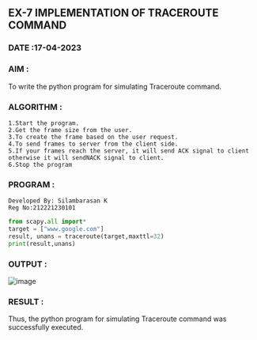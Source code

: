 ## EX-7 IMPLEMENTATION OF TRACEROUTE COMMAND
### DATE :17-04-2023

### AIM :

To write the python program for simulating Traceroute command.

### ALGORITHM :
```
1.Start the program.
2.Get the frame size from the user.
3.To create the frame based on the user request.
4.To send frames to server from the client side.
5.If your frames reach the server, it will send ACK signal to client otherwise it will sendNACK signal to client.
6.Stop the program
```
### PROGRAM :
```
Developed By: Silambarasan K
Reg No:212221230101
```
```py
from scapy.all import*
target = ["www.google.com"]
result, unans = traceroute(target,maxttl=32)
print(result,unans)
```
### OUTPUT :

![image](https://user-images.githubusercontent.com/122860624/243070320-ea501bef-0826-4654-8c50-f3d582bc127c.png)

### RESULT :

Thus, the python program for simulating Traceroute command was successfully executed.
